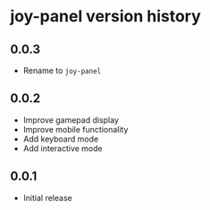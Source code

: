 # joy-panel version history

## 0.0.3

- Rename to `joy-panel`

## 0.0.2

- Improve gamepad display
- Improve mobile functionality
- Add keyboard mode
- Add interactive mode


## 0.0.1

- Initial release
